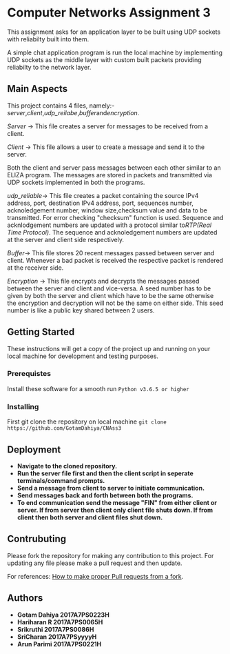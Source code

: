 # Computer Networks Assignment 3

This assignment asks for an application layer to be built using UDP sockets with reliabilty built into them.

A simple chat application program is run the local machine by implementing UDP sockets as the middle layer with custom built packets providing reliabilty to the network layer.

## Main Aspects

This project contains 4 files, namely:- *server*,*client*,*udp_reilabe*,*buffer*and*encryption*.

*Server* -> This file creates a server for messages to be received from a client.

*Client* -> This file allows a user to create a message and send it to the server.

Both the client and server pass messages between each other similar to an ELIZA program. The messages are stored in packets and transmitted via UDP sockets implemented in both the programs.

*udp_reliable*-> This file creates a packet containing the source IPv4 address, port, destination IPv4 address, port, sequences number, acknoledgement number, window size,checksum value and data to be transmitted. For error checking "checksum" function is used. Sequence and acknlodgement numbers are updated with a protocol similar to*RTP(Real Time Protocol)*. The sequence and acknoledgement numbers are updated at the server and client side respectively.

*Buffer*-> This file stores 20 recent messages passed between server and client. Whenever a bad packet is received the respective packet is rendered at the receiver side.

*Encryption* -> This file encrypts and decrypts the messages passed between the server and client and vice-versa. A seed number has to be given by both the server and client which have to be the same otherwise the encryption and decryption will not be the same on either side. This seed number is like a public key shared between 2 users.

## Getting Started

These instructions will get a copy of the project up and running on your local machine for development and testing purposes.

### Prerequistes

Install these software for a smooth run
```Python v3.6.5 or higher```

### Installing

First git clone the repository on local machine
```git clone https://github.com/GotamDahiya/CNAss3```

## Deployment

* **Navigate to the cloned repository.**
* **Run the server file first and then the client script in seperate terminals/command prompts.**
* **Send a message from client to server to initiate communication.**
* **Send messages back and forth between both the programs.**
* **To end communication send the message "FIN" from either client or server. If from server then client only client file shuts down. If from client then both server and client files shut down.**

## Contrubuting

Please fork the repository for making any contribution to this project. For updating any file please make a pull request and then update.

For references: [How to make proper Pull requests from a fork](https://help.github.com/en/github/collaborating-with-issues-and-pull-requests/creating-a-pull-request-from-a-fork).

## Authors

* **Gotam Dahiya 2017A7PS0223H**
* **Hariharan R 2017A7PS0065H**
* **Srikruthi 2017A7PS0086H**
* **SriCharan 2017A7PSyyyyH**
* **Arun Parimi 2017A7PS0221H**
